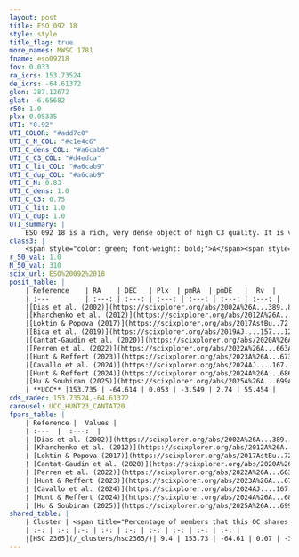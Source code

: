 ```yaml
---
layout: post
title: ESO 092 18
style: style
title_flag: true
more_names: MWSC 1781
fname: eso09218
fov: 0.033
ra_icrs: 153.73524
de_icrs: -64.61372
glon: 287.12672
glat: -6.65682
r50: 1.0
plx: 0.05335
UTI: "0.92"
UTI_COLOR: "#add7c0"
UTI_C_N_COL: "#c1e4c6"
UTI_C_dens_COL: "#a6cab9"
UTI_C_C3_COL: "#d4edca"
UTI_C_lit_COL: "#a6cab9"
UTI_C_dup_COL: "#a6cab9"
UTI_C_N: 0.83
UTI_C_dens: 1.0
UTI_C_C3: 0.75
UTI_C_lit: 1.0
UTI_C_dup: 1.0
UTI_summary: |
    ESO 092 18 is a rich, very dense object of high C3 quality. It is very well-studied in the literature. This object shares a very small percentage of members with a later reported entry.
class3: |
    <span style="color: green; font-weight: bold;">A</span><span style="color: #FFC300; font-weight: bold;">B</span>
r_50_val: 1.0
N_50_val: 310
scix_url: ESO%20092%2018
posit_table: |
    | Reference    | RA    | DEC   | Plx  | pmRA  | pmDE   |  Rv  |
    | :---         | :---: | :---: | :---: | :---: | :---: | :---: |
    |[Dias et al. (2002)](https://scixplorer.org/abs/2002A%26A...389..871D) | 153.742 | -64.612 | -- | -5.41 | 3.93 | -- |
    |[Kharchenko et al. (2012)](https://scixplorer.org/abs/2012A%26A...543A.156K) | 153.697 | -64.59 | -- | -6.21 | 2.95 | -- |
    |[Loktin & Popova (2017)](https://scixplorer.org/abs/2017AstBu..72..257L) | 153.735 | -64.612 | -- | -7.758 | -2.085 | -- |
    |[Bica et al. (2019)](https://scixplorer.org/abs/2019AJ....157...12B) | 153.733 | -64.603 | -- | -- | -- | -- |
    |[Cantat-Gaudin et al. (2020)](https://scixplorer.org/abs/2020A%26A...640A...1C) | 153.73 | -64.611 | 0.032 | -3.551 | 2.761 | -- |
    |[Perren et al. (2022)](https://scixplorer.org/abs/2022A%26A...663A.131P) | 153.73 | -64.611 | -- | -- | -- | -- |
    |[Hunt & Reffert (2023)](https://scixplorer.org/abs/2023A%26A...673A.114H) | 153.735 | -64.613 | 0.054 | -3.513 | 2.737 | 52.165 |
    |[Cavallo et al. (2024)](https://scixplorer.org/abs/2024AJ....167...12C) | 153.732 | -64.609 | 0.063 | -- | -- | -- |
    |[Hunt & Reffert (2024)](https://scixplorer.org/abs/2024A%26A...686A..42H) | 153.735 | -64.613 | 0.054 | -3.513 | 2.737 | 52.165 |
    |[Hu & Soubiran (2025)](https://scixplorer.org/abs/2025A%26A...699A.246H) | 153.732 | -64.609 | -- | -- | -- | -- |
    | **UCC** |153.735 | -64.614 | 0.053 | -3.549 | 2.74 | 55.454 | 
cds_radec: 153.73524,-64.61372
carousel: UCC_HUNT23_CANTAT20
fpars_table: |
    | Reference |  Values |
    | :---  |  :---:  |
    | [Dias et al. (2002)](https://scixplorer.org/abs/2002A%26A...389..871D) | `E(B-V)=0.5, Dist=10607.0, Age=9.024` |
    | [Kharchenko et al. (2012)](https://scixplorer.org/abs/2012A%26A...543A.156K) | `e_bv=0.312, distance=9548, log_age=9.15` |
    | [Loktin & Popova (2017)](https://scixplorer.org/abs/2017AstBu..72..257L) | `E(B-V)=0.494, Dmod=14.84, logt=9.031` |
    | [Cantat-Gaudin et al. (2020)](https://scixplorer.org/abs/2020A%26A...640A...1C) | `AVNN=0.47, DMNN=14.98, AgeNN=9.46` |
    | [Perren et al. (2022)](https://scixplorer.org/abs/2022A%26A...663A.131P) | `E(B-V)=0.24, dm=15.25, logt=9.68, FeH=-0.3, Mass=52000, bfr=0.6` |
    | [Hunt & Reffert (2023)](https://scixplorer.org/abs/2023A%26A...673A.114H) | `AV50=1.507, diffAV50=1.545, MOD50=15.583, logAge50=8.752` |
    | [Cavallo et al. (2024)](https://scixplorer.org/abs/2024AJ....167...12C) | `AV50=0.65, dMod50=14.46, logAge50=9.98, [Fe/H]50=-0.32` |
    | [Hunt & Reffert (2024)](https://scixplorer.org/abs/2024A%26A...686A..42H) | `MassJ=1055.44` |
    | [Hu & Soubiran (2025)](https://scixplorer.org/abs/2025A%26A...699A.246H) | `MA22=-0.35, MA23f=-0.6, MA23g=-0.53, MZ23=-0.59, MK24=-0.42, MF24=-0.52` |
shared_table: |
    | Cluster | <span title="Percentage of members that this OC shares with the ones listed">%</span>   | RA   | DEC   | Plx   | pmRA  | pmDE  | Rv | UTI |
    | :-: | :-: |:-: | :-: | :-: | :-: | :-: | :-: | :-: |
    |[HSC 2365](/_clusters/hsc2365/)| 9.4 | 153.73 | -64.61 | 0.07 | -3.53 | 2.74 | 57.31 |0.0 |
---
```

